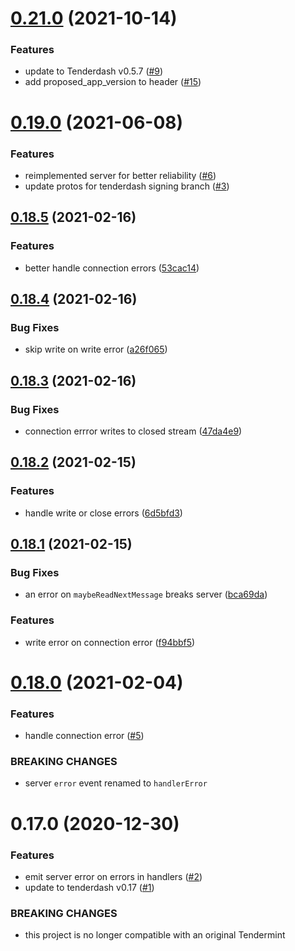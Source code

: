 # [0.21.0](https://github.com/tendermint/js-abci/compare/v0.19.0...v0.21.0) (2021-10-14)


### Features

* update to Tenderdash v0.5.7 ([#9](https://github.com/dashevo/js-abci/issues/9))
* add proposed_app_version to header ([#15](https://github.com/dashevo/js-abci/issues/15))



# [0.19.0](https://github.com/tendermint/js-abci/compare/v0.18.5...v0.19.0) (2021-06-08)


### Features

* reimplemented server for better reliability ([#6](https://github.com/tendermint/js-abci/issues/6))
* update protos for tenderdash signing branch ([#3](https://github.com/tendermint/js-abci/issues/3))



## [0.18.5](https://github.com/tendermint/js-abci/compare/v0.18.3...v0.18.5) (2021-02-16)


### Features

* better handle connection errors ([53cac14](https://github.com/tendermint/js-abci/commit/53cac14b7bed6dced9712e8fd62e98b3d3d58a4b))



## [0.18.4](https://github.com/tendermint/js-abci/compare/v0.18.3...v0.18.4) (2021-02-16)


### Bug Fixes

* skip write on write error ([a26f065](https://github.com/tendermint/js-abci/commit/a26f06562b43f0caa440b2df354f322aa61a9fb2))



## [0.18.3](https://github.com/tendermint/js-abci/compare/v0.18.2...v0.18.3) (2021-02-16)


### Bug Fixes

* connection errror writes to closed stream ([47da4e9](https://github.com/tendermint/js-abci/commit/47da4e9233f8047781cf6f986bb5d4891d5af03e))



## [0.18.2](https://github.com/tendermint/js-abci/compare/v0.17.0...v0.18.2) (2021-02-15)


### Features

* handle write or close errors ([6d5bfd3](https://github.com/tendermint/js-abci/commit/6d5bfd3d44d205007a3e9e0f20246d3d06759bdc))



## [0.18.1](https://github.com/tendermint/js-abci/compare/v0.17.0...v0.18.1) (2021-02-15)


### Bug Fixes

* an error on `maybeReadNextMessage` breaks server ([bca69da](https://github.com/tendermint/js-abci/commit/bca69da512e9fcf8073e7957090f236db6e3c9e2))


### Features

* write error on connection error ([f94bbf5](https://github.com/tendermint/js-abci/commit/f94bbf578fd9219ef15575d1470e85bc45938543))



# [0.18.0](https://github.com/tendermint/js-abci/compare/v0.17.0...v0.18.0) (2021-02-04)


### Features

* handle connection error ([#5](https://github.com/tendermint/js-abci/issues/5))


### BREAKING CHANGES

* server `error` event renamed to `handlerError`



# 0.17.0 (2020-12-30)


### Features

* emit server error on errors in handlers ([#2](https://github.com/tendermint/js-abci/issues/2))
* update to tenderdash v0.17 ([#1](https://github.com/tendermint/js-abci/issues/1))


### BREAKING CHANGES

* this project is no longer compatible with an original Tendermint


